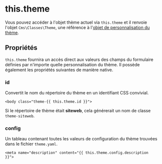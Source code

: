 # this.theme

Vous pouvez accéder à l'objet thème actuel via `this.theme` et il renvoie l'objet `Cms\Classes\Theme`, une référence à l'[objet de personnalisation du thème](../themes/development#customization).

## Propriétés

`this.theme` fournira un accès direct aux valeurs des champs du formulaire définies par n'importe quelle personnalisation du thème. Il possède également les propriétés suivantes de manière native.

### id

Convertit le nom du répertoire du thème en un identifiant CSS convivial.

    <body class="theme-{{ this.theme.id }}">

Si le répertoire de thème était **siteweb**, cela générerait un nom de classe `theme-siteweb`.

### config

Un tableau contenant toutes les valeurs de configuration du thème trouvées dans le fichier `theme.yaml`.

    <meta name="description" content="{{ this.theme.config.description }}">
